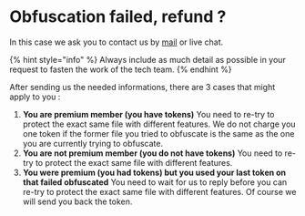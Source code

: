 # Obfuscation failed, refund ?

In this case we ask you to contact us by [mail](mailto:support@netguard.io) or live chat. 

{% hint style="info" %}
 Always include as much detail as possible in your request to fasten the work of the tech team.
{% endhint %}

After sending us the needed informations, there are 3 cases that might apply to you :

1. **You are premium member \(you have tokens\)** You need to re-try to protect the exact same file with different features. We do not charge you one token if the former file you tried to obfuscate is the same as the one you are currently trying to obfuscate. 
2. **You are not premium member \(you do not have tokens\)** You need to re-try to protect the exact same file with different features.  
3. **You were premium \(you had tokens\) but you used your last token on that failed obfuscated** You need to wait for us to reply before you can re-try to protect the exact same file with different features. Of course we will send you back the token.

